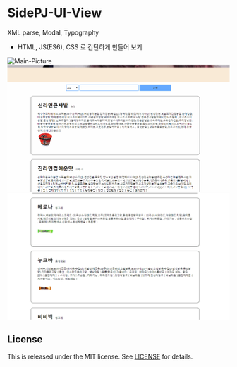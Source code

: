 # SidePJ-UI-View
XML parse, Modal, Typography

- HTML, JS(ES6), CSS 로 간단하게 만들어 보기

<img src="./assets/img/GIF01.gif" alt="Main-Picture" />

<img src="./assets/img/GIF02.gif" alt="Search-Product-Picture" />

<img src="./assets/img/GIF03.gif" alt="Product-Detail-Modal" />

License
---
This is released under the MIT license. See [LICENSE](LICENSE) for details.


